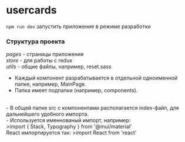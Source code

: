 # **usercards**

`npm run dev` запустить приложение в режиме разработки

### Структура проекта
_pages_ - страницы приложения<br/>
_store_ - для работы с redux<br/>
_utils_ - общие файлы, например, reset.sass<br/>

- Каждый компонент разрабатывается в отдельной одноименной папке, например, MainPage.<br/>
- Папка имеет подпапки (например, components).
<br/>
- В общей папке src с компонентами располагается index-файл, для дальнейшего удобного импорта.<br/>
- Используется именнованый импорт, например: <br/>
>import { Stack, Typography } from '@mui/material'<br/>
React импортируется так:
>import React from 'react'<br/>
